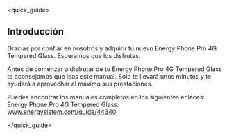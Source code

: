 <quick_guide>

## Introducción

Gracias por confiar en nosotros y adquirir tu nuevo  Energy Phone Pro 4G Tempered Glass. Esperamos que los disfrutes.

Antes de comenzar a disfrutar de tu Energy Phone Pro 4G Tempered Glass te aconsejamos que leas este manual. Solo te llevará unos minutos y te ayudará a aprovechar al máximo sus prestaciones.

Puedes encontrar los manuales completos en los siguientes enlaces:
Energy Phone Pro 4G Tempered Glass: www.energysistem.com/guide/44340

</quick_guide>
